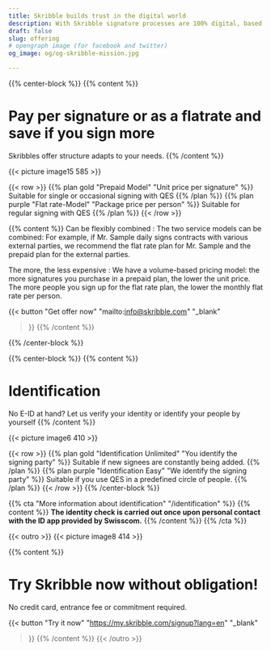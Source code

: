 ```yaml
---
title: Skribble builds trust in the digital world
description: With Skribble signature processes are 100% digital, based on the qualified electronic signature “QES” - the e-signature, which is equivalent to your hand-written signature according to Swiss and EU law.
draft: false
slug: offering
# opengraph image (for facebook and twitter)
og_image: og/og-skribble-mission.jpg

---
```


{{% center-block %}}
{{% content %}}
# Pay per signature or as a flatrate and save if you sign more
Skribbles offer structure adapts to your needs.
{{% /content %}}

{{< picture image15 585 >}}

{{< row >}}
{{% plan gold "Prepaid Model" "Unit price per signature" %}}
Suitable for single or occasional signing with QES
{{% /plan %}}
{{% plan purple "Flat rate-Model" "Package price per person" %}}
Suitable for regular signing with QES
{{% /plan %}}
{{< /row >}}

{{% content %}}
Can be flexibly combined
: The two service models can be combined: For example, if Mr. Sample daily signs contracts with various external parties, we recommend the flat rate plan for Mr. Sample and the prepaid plan for the external parties.

The more, the less expensive
: We have a volume-based pricing model: the more signatures you purchase in a prepaid plan, the lower the unit price. The more people you sign up for the flat rate plan, the lower the monthly flat rate per person.

{{< button
  "Get offer now"
  "mailto:info@skribble.com"
  "_blank"
>}}
{{% /content %}}

{{% /center-block %}}

{{% center-block %}}
{{% content %}}

# Identification
No E-ID at hand? Let us verify your identity or identify your people by yourself
{{% /content %}}

{{< picture image6 410 >}}

{{< row >}}
{{% plan gold "Identification Unlimited" "You identify the signing party" %}}
Suitable if new signees are constantly being added.
{{% /plan %}}
{{% plan purple "Identification Easy" "We identify the signing party" %}}
Suitable if you use QES in a predefined circle of people.
{{% /plan %}}
{{< /row >}}
{{% /center-block %}}

{{% cta
  "More information about identification"
  "/identification"
%}}
{{% content %}}
**The identity check is carried out once upon personal contact with the ID app provided by Swisscom.**
{{% /content %}}
{{% /cta %}}

[//]: # (--------------------------------------------------------------------------------------------------------------)

{{< outro >}}
{{< picture image8 414 >}}

{{% content %}}
# Try Skribble now without obligation!
No credit card, entrance fee or commitment required.

{{< button
  "Try it now"
  "https://my.skribble.com/signup?lang=en"
  "_blank"
>}}
{{% /content %}}
{{< /outro >}}